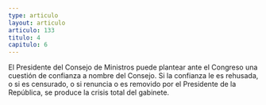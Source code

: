 ```yaml
---
type: articulo
layout: articulo
articulo: 133
titulo: 4
capitulo: 6
---
```

El Presidente del Consejo de Ministros puede plantear ante el Congreso una cuestión de confianza a nombre del Consejo. Si la confianza le es rehusada, o si es censurado, o si renuncia o es removido por el Presidente de la República, se produce la crisis total del gabinete.